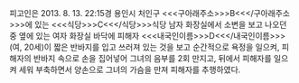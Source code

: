 피고인은 2013. 8. 13. 22:15경 용인시 처인구 <<<구아래주소>>>B<<</구아래주소>>>에 있는 <<<식당>>>C<<</식당>>>식당 남자 화장실에서 소변을 보고 나오던 중 옆에 있는 여자 화장실 바닥에 피해자 <<<내국인이름>>>D<<</내국인이름>>>(여, 20세)이 짧은 반바지를 입고 쓰러져 있는 것을 보고 순간적으로 욕정을 일으켜, 피해자의 반바지 속으로 손을 집어넣어 그녀의 음부를 2회 만지고, 뒤에서 피해자를 일으켜 세워 부축하면서 양손으로 그녀의 가슴을 만져 피해자를 추행하였다.

